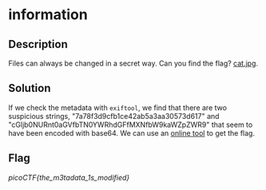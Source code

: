 # information

## Description

Files can always be changed in a secret way. Can you find the flag? [cat.jpg](https://mercury.picoctf.net/static/c28a959c5605d5f67480d5dd3a77f302/cat.jpg).

## Solution

If we check the metadata with `exiftool`, we find that there are two suspicious strings, "7a78f3d9cfb1ce42ab5a3aa30573d617" and "cGljb0NURnt0aGVfbTN0YWRhdGFfMXNfbW9kaWZpZWR9" that seem to have been encoded with base64.  We can use an [online tool](https://www.base64decode.org/) to get the flag.

## Flag

*picoCTF{the_m3tadata_1s_modified}*
